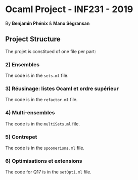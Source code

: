 # Ocaml Project - INF231 - 2019

By **Benjamin Phénix** & **Mano Ségransan**

## Project Structure

The projet is constitued of one file per part:

### 2) Ensembles

The code is in the `sets.ml` file.

### 3) Réusinage: listes Ocaml et ordre supérieur

The code is in the `refactor.ml` file.

### 4) Multi-ensembles

The code is in the `multiSets.ml` file.

### 5) Contrepet

The code is in the `spoonerisms.ml` file.

### 6) Optimisations et extensions

The code for Q17 is in the `setOpti.ml` file.
